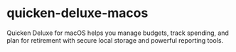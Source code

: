 # quicken-deluxe-macos
Quicken Deluxe for macOS helps you manage budgets, track spending, and plan for retirement with secure local storage and powerful reporting tools.
